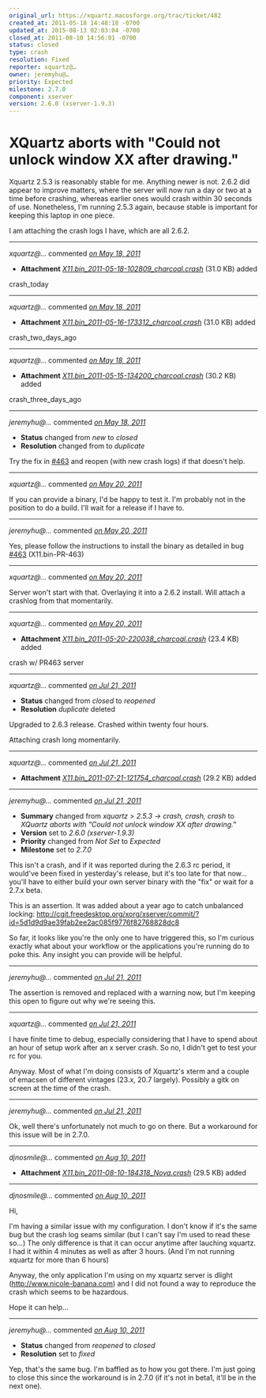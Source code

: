 ```yaml
---
original_url: https://xquartz.macosforge.org/trac/ticket/482
created_at: 2011-05-18 14:48:18 -0700
updated_at: 2015-08-13 02:03:04 -0700
closed_at: 2011-08-10 14:56:01 -0700
status: closed
type: crash
resolution: Fixed
reporter: xquartz@…
owner: jeremyhu@…
priority: Expected
milestone: 2.7.0
component: xserver
version: 2.6.0 (xserver-1.9.3)
---
```


XQuartz aborts with "Could not unlock window XX after drawing."
===============================================================


Xquartz 2.5.3 is reasonably stable for me. Anything newer is not.
2.6.2 did appear to improve matters, where the server will now run a day or two at a time before crashing, whereas earlier ones would crash within 30 seconds of use. Nonetheless, I'm running 2.5.3 again, because stable is important for keeping this laptop in one piece.

I am attaching the crash logs I have, which are all 2.6.2.



---

*xquartz@…* commented *[on May 18, 2011](https://xquartz.macosforge.org/trac/attachment/ticket/482/X11.bin_2011-05-18-102809_charcoal.crash "May 18, 2011 at 2:48 PM PDT")*

-   **Attachment** *[X11.bin\_2011-05-18-102809\_charcoal.crash](../attachment/ticket/482/X11.bin_2011-05-18-102809_charcoal.crash)* (31.0 KB) added

crash\_today



---

*xquartz@…* commented *[on May 18, 2011](https://xquartz.macosforge.org/trac/attachment/ticket/482/X11.bin_2011-05-16-173312_charcoal.crash "May 18, 2011 at 2:49 PM PDT")*

-   **Attachment** *[X11.bin\_2011-05-16-173312\_charcoal.crash](../attachment/ticket/482/X11.bin_2011-05-16-173312_charcoal.crash)* (31.0 KB) added

crash\_two\_days\_ago



---

*xquartz@…* commented *[on May 18, 2011](https://xquartz.macosforge.org/trac/attachment/ticket/482/X11.bin_2011-05-15-134200_charcoal.crash "May 18, 2011 at 2:49 PM PDT")*

-   **Attachment** *[X11.bin\_2011-05-15-134200\_charcoal.crash](../attachment/ticket/482/X11.bin_2011-05-15-134200_charcoal.crash)* (30.2 KB) added

crash\_three\_days\_ago



---

*jeremyhu@…* commented *[on May 18, 2011](https://xquartz.macosforge.org/trac/ticket/482#comment:1 "May 18, 2011 at 10:38 PM PDT")*

-   **Status** changed from *new* to *closed*
-   **Resolution** changed from to *duplicate*

Try the fix in [\#⁠463](https://xquartz.macosforge.org/trac/ticket/463) and reopen (with new crash logs) if that doesn't help.



---

*xquartz@…* commented *[on May 20, 2011](https://xquartz.macosforge.org/trac/ticket/482#comment:2 "May 20, 2011 at 5:13 PM PDT")*

If you can provide a binary, I'd be happy to test it. I'm probably not in the position to do a build. I'll wait for a release if I have to.



---

*jeremyhu@…* commented *[on May 20, 2011](https://xquartz.macosforge.org/trac/ticket/482#comment:3 "May 20, 2011 at 6:33 PM PDT")*

Yes, please follow the instructions to install the binary as detailed in bug [\#⁠463](https://xquartz.macosforge.org/trac/ticket/463) (X11.bin-PR-463)



---

*xquartz@…* commented *[on May 20, 2011](https://xquartz.macosforge.org/trac/ticket/482#comment:4 "May 20, 2011 at 7:08 PM PDT")*

Server won't start with that. Overlaying it into a 2.6.2 install. Will attach a crashlog from that momentarily.



---

*xquartz@…* commented *[on May 20, 2011](https://xquartz.macosforge.org/trac/attachment/ticket/482/X11.bin_2011-05-20-220038_charcoal.crash "May 20, 2011 at 7:08 PM PDT")*

-   **Attachment** *[X11.bin\_2011-05-20-220038\_charcoal.crash](../attachment/ticket/482/X11.bin_2011-05-20-220038_charcoal.crash)* (23.4 KB) added

crash w/ PR463 server



---

*xquartz@…* commented *[on Jul 21, 2011](https://xquartz.macosforge.org/trac/ticket/482#comment:5 "July 21, 2011 at 9:30 AM PDT")*

-   **Status** changed from *closed* to *reopened*
-   **Resolution** *duplicate* deleted

Upgraded to 2.6.3 release. Crashed within twenty four hours.

Attaching crash long momentarily.



---

*xquartz@…* commented *[on Jul 21, 2011](https://xquartz.macosforge.org/trac/attachment/ticket/482/X11.bin_2011-07-21-121754_charcoal.crash "July 21, 2011 at 9:32 AM PDT")*

-   **Attachment** *[X11.bin\_2011-07-21-121754\_charcoal.crash](../attachment/ticket/482/X11.bin_2011-07-21-121754_charcoal.crash)* (29.2 KB) added



---

*jeremyhu@…* commented *[on Jul 21, 2011](https://xquartz.macosforge.org/trac/ticket/482#comment:6 "July 21, 2011 at 10:26 AM PDT")*

-   **Summary** changed from *xquartz &gt; 2.5.3 -&gt; crash, crash, crash* to *XQuartz aborts with "Could not unlock window XX after drawing."*
-   **Version** set to *2.6.0 (xserver-1.9.3)*
-   **Priority** changed from *Not Set* to *Expected*
-   **Milestone** set to *2.7.0*

This isn't a crash, and if it was reported during the 2.6.3 rc period, it would've been fixed in yesterday's release, but it's too late for that now... you'll have to either build your own server binary with the "fix" or wait for a 2.7.x beta.

This is an assertion. It was added about a year ago to catch unbalanced locking:
<http://cgit.freedesktop.org/xorg/xserver/commit/?id=5d1d9d9ae39fab2ee2ac085f9776f82768828dc8>

So far, it looks like you're the only one to have triggered this, so I'm curious exactly what about your workflow or the applications you're running do to poke this. Any insight you can provide will be helpful.



---

*jeremyhu@…* commented *[on Jul 21, 2011](https://xquartz.macosforge.org/trac/ticket/482#comment:7 "July 21, 2011 at 10:40 AM PDT")*

The assertion is removed and replaced with a warning now, but I'm keeping this open to figure out why we're seeing this.



---

*xquartz@…* commented *[on Jul 21, 2011](https://xquartz.macosforge.org/trac/ticket/482#comment:8 "July 21, 2011 at 12:31 PM PDT")*

I have finite time to debug, especially considering that I have to spend about an hour of setup work after an x server crash. So no, I didn't get to test your rc for you.

Anyway. Most of what I'm doing consists of Xquartz's xterm and a couple of emacsen of different vintages (23.x, 20.7 largely). Possibly a gitk on screen at the time of the crash.



---

*jeremyhu@…* commented *[on Jul 21, 2011](https://xquartz.macosforge.org/trac/ticket/482#comment:9 "July 21, 2011 at 6:19 PM PDT")*

Ok, well there's unfortunately not much to go on there. But a workaround for this issue will be in 2.7.0.



---

*djnosmile@…* commented *[on Aug 10, 2011](https://xquartz.macosforge.org/trac/attachment/ticket/482/X11.bin_2011-08-10-184318_Nova.crash "August 10, 2011 at 1:38 PM PDT")*

-   **Attachment** *[X11.bin\_2011-08-10-184318\_Nova.crash](../attachment/ticket/482/X11.bin_2011-08-10-184318_Nova.crash)* (29.5 KB) added



---

*djnosmile@…* commented *[on Aug 10, 2011](https://xquartz.macosforge.org/trac/ticket/482#comment:10 "August 10, 2011 at 1:41 PM PDT")*

Hi,

I'm having a similar issue with my configuration. I don't know if it's the same bug but the crash log seams similar (but I can't say I'm used to read these so...) The only difference is that it can occur anytime after lauching xquartz. I had it within 4 minutes as well as after 3 hours. (And I'm not running xquartz for more than 6 hours)

Anyway, the only application I'm using on my xquartz server is dlight (<http://www.nicole-banana.com>) and I did not found a way to reproduce the crash which seems to be hazardous.

Hope it can help...



---

*jeremyhu@…* commented *[on Aug 10, 2011](https://xquartz.macosforge.org/trac/ticket/482#comment:11 "August 10, 2011 at 2:56 PM PDT")*

-   **Status** changed from *reopened* to *closed*
-   **Resolution** set to *fixed*

Yep, that's the same bug. I'm baffled as to how you got there. I'm just going to close this since the workaround is in 2.7.0 (if it's not in beta1, it'll be in the next one).



